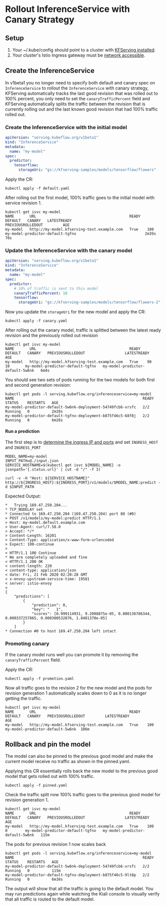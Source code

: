 # Rollout InferenceService with Canary Strategy

## Setup
1. Your ~/.kube/config should point to a cluster with [KFServing installed](https://github.com/kubeflow/kfserving/#install-kfserving).
2. Your cluster's Istio Ingress gateway must be [network accessible](https://istio.io/latest/docs/tasks/traffic-management/ingress/ingress-control/).

## Create the InferenceService
In v1beta1 you no longer need to specify both default and canary spec on `InferenceService` to rollout the `InferenceService` with canary strategy, 
KFServing automatically tracks the last good revision that was rolled out to 100% percent, you only need to set the `canaryTrafficPercent` field and KFServing automatically splits
the traffic between the revision that is currently rolling out and the last known good revision that had 100% traffic rolled out.


### Create the InferenceService with the initial model
```yaml
apiVersion: "serving.kubeflow.org/v1beta1"
kind: "InferenceService"
metadata:
  name: "my-model"
spec:
  predictor:
    tensorflow:
      storageUri: "gs://kfserving-samples/models/tensorflow/flowers"
```
Apply the CR:
```
kubectl apply -f default.yaml 
```

After rolling out the first model, 100% traffic goes to the initial model with service revision 1.

```
kubectl get isvc my-model
NAME       URL                                          READY   DEFAULT   CANARY   LATESTREADY                          PREVIOUSROLLEDOUT         AGE
my-model   http://my-model.kfserving-test.example.com   True    100                my-model-predictor-default-tgfnx                               2m39s                             70s
```

### Update the InferenceService with the canary model
```yaml
apiVersion: "serving.kubeflow.org/v1beta1"
kind: "InferenceService"
metadata:
  name: "my-model"
spec:
  predictor:
    # 10% of traffic is sent to this model
    canaryTrafficPercent: 10
    tensorflow:
      storageUri: "gs://kfserving-samples/models/tensorflow/flowers-2"
```

Now you update the `storageUri` for the new model and apply the CR:
```
kubectl apply -f canary.yaml 
```

After rolling out the canary model, traffic is splitted between the latest ready revision and the previously rolled out revision

```
kubectl get isvc my-model
NAME       URL                                          READY   DEFAULT   CANARY   PREVIOUSROLLEDOUT                  LATESTREADY                        AGE
my-model   http://my-model.kfserving-test.example.com   True    90        10       my-model-predictor-default-tgfnx   my-model-predictor-default-5w6nk   6m4s
```

You should see two sets of pods running for the two models for both first and second generation revision:
```
kubectl get pods -l serving.kubeflow.org/inferenceservice=my-model
NAME                                                          READY   STATUS    RESTARTS   AGE
my-model-predictor-default-5w6nk-deployment-54749fcb6-xrsfc   2/2     Running   0          2m28s
my-model-predictor-default-tgfnx-deployment-b875f46c5-68f8j   2/2     Running   0          6m28s
```

#### Run a prediction
The first step is to [determine the ingress IP and ports](../../../README.md#determine-the-ingress-ip-and-ports) and set `INGRESS_HOST` and `INGRESS_PORT`

```
MODEL_NAME=my-model
INPUT_PATH=@./input.json
SERVICE_HOSTNAME=$(kubectl get isvc ${MODEL_NAME} -o jsonpath='{.status.url}' | cut -d "/" -f 3)

curl -v -H "Host: ${SERVICE_HOSTNAME}" http://${INGRESS_HOST}:${INGRESS_PORT}/v1/models/$MODEL_NAME:predict -d $INPUT_PATH
```

Expected Output:
```
*   Trying 169.47.250.204...
* TCP_NODELAY set
* Connected to 169.47.250.204 (169.47.250.204) port 80 (#0)
> POST /v1/models/my-model:predict HTTP/1.1
> Host: my-model.default.example.com
> User-Agent: curl/7.58.0
> Accept: */*
> Content-Length: 16201
> Content-Type: application/x-www-form-urlencoded
> Expect: 100-continue
> 
< HTTP/1.1 100 Continue
* We are completely uploaded and fine
< HTTP/1.1 200 OK
< content-length: 220
< content-type: application/json
< date: Fri, 21 Feb 2020 02:20:28 GMT
< x-envoy-upstream-service-time: 19581
< server: istio-envoy
< 
{
    "predictions": [
        {
            "prediction": 0,
            "key": "   1",
            "scores": [0.999114931, 9.2098875e-05, 0.000136786344, 0.000337257865, 0.000300532876, 1.8481378e-05]
        }
    ]
* Connection #0 to host 169.47.250.204 left intact
```

### Promoting canary
If the canary model runs well you can promote it by removing the `canaryTrafficPercent` field.

Apply the CR:
```
kubectl apply -f promotion.yaml
```

Now all traffic goes to the revision 2 for the new model and the pods for revision generation 1 automatically scales down to 0 as it is no longer getting the traffic.
```
kubectl get isvc my-model
NAME       URL                                          READY   DEFAULT   CANARY   PREVIOUSROLLEDOUT         LATESTREADY                       AGE
my-model   http://my-model.kfserving-test.example.com   True    100                                          my-model-predictor-default-5w6nk  106m
```

## Rollback and pin the model
The model can also be pinned to the previous good model and make the current model receive no traffic as shown in the pinned.yaml. 

Applying this CR essentially rolls back the new model to the previous good model that gets rolled out with 100% traffic.
```
kubectl apply -f pinned.yaml
```

Check the traffic split now 100% traffic goes to the previous good model for revision generation 1.
```
kubectl get isvc my-model 
NAME       URL                                          READY   DEFAULT   CANARY   PREVIOUSROLLEDOUT                  LATESTREADY                        AGE
my-model   http://my-model.kfserving-test.example.com   True    100       0        my-model-predictor-default-tgfnx   my-model-predictor-default-5w6nk   115m
```

The pods for previous revision 1 now scales back
```
kubectl get pods -l serving.kubeflow.org/inferenceservice=my-model
NAME                                                          READY   STATUS    RESTARTS   AGE
my-model-predictor-default-5w6nk-deployment-54749fcb6-xrsfc   2/2     Running   0          115m
my-model-predictor-default-tgfnx-deployment-b875f46c5-9lt8p   2/2     Running   0          6m38s
```

The output will show that all the traffic is going to the default model. You may run predictions again while watching the Kiali console to visually verify that all traffic is routed to the default model.
